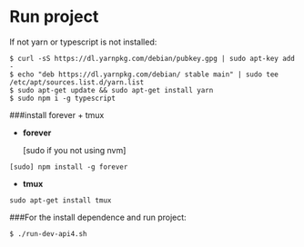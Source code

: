 # Run project

If not yarn or typescript is not installed:
```
$ curl -sS https://dl.yarnpkg.com/debian/pubkey.gpg | sudo apt-key add -
$ echo "deb https://dl.yarnpkg.com/debian/ stable main" | sudo tee /etc/apt/sources.list.d/yarn.list
$ sudo apt-get update && sudo apt-get install yarn
$ sudo npm i -g typescript
```

###install forever + tmux

* **forever** 

  [sudo if you not using nvm]
```
[sudo] npm install -g forever
```
* **tmux**
```
sudo apt-get install tmux
```

###For the install dependence and run project:

```bash
$ ./run-dev-api4.sh
```